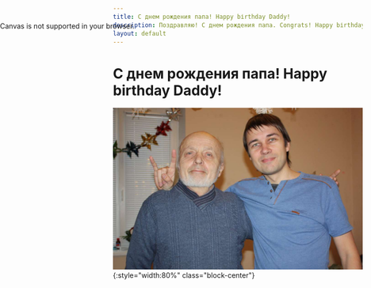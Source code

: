 ```yaml
---
title: C днeм рождeния пaпa! Hарру bіrthdау Dаddу!
description: Поздравляю! C днeм рождeния пaпa. Congrats! Hарру bіrthdау Dаddу.
layout: default
---
```


# C днeм рождeния пaпa! Hарру bіrthdау Dаddу!

![bіrthdау](/img/father-birthday-2019.jpg "bіrthdау" ){:style="width:80%" class="block-center"}

<style>
canvas {
	cursor: crosshair;
	display: block;
    position: fixed;
    top: 100px;
    bottom: 0;
    left: 0;
    right: 0;
}
</style>
<canvas id="canvas">Canvas is not supported in your browser.</canvas>
<script>
// https://codepen.io/whqet/pen/Auzch
// when animating on canvas, it is best to use requestAnimationFrame instead of setTimeout or setInterval
// not supported in all browsers though and sometimes needs a prefix, so we need a shim
window.requestAnimFrame = ( function() {
	return window.requestAnimationFrame ||
				window.webkitRequestAnimationFrame ||
				window.mozRequestAnimationFrame ||
				function( callback ) {
					window.setTimeout( callback, 1000 / 60 );
				};
})();

// now we will setup our basic variables for the demo
var canvas = document.getElementById( 'canvas' ),
		ctx = canvas.getContext( '2d' ),
		// full screen dimensions
		cw = window.innerWidth,
		ch = window.innerHeight,
		// firework collection
		fireworks = [],
		// particle collection
		particles = [],
		// starting hue
		hue = 120,
		// when launching fireworks with a click, too many get launched at once without a limiter, one launch per 5 loop ticks
		limiterTotal = 5,
		limiterTick = 0,
		// this will time the auto launches of fireworks, one launch per 80 loop ticks
		timerTotal = 80,
		timerTick = 0,
		mousedown = false,
		// mouse x coordinate,
		mx,
		// mouse y coordinate
		my;
		
// set canvas dimensions
canvas.width = cw;
canvas.height = ch;

// now we are going to setup our function placeholders for the entire demo

// get a random number within a range
function random( min, max ) {
	return Math.random() * ( max - min ) + min;
}

// calculate the distance between two points
function calculateDistance( p1x, p1y, p2x, p2y ) {
	var xDistance = p1x - p2x,
			yDistance = p1y - p2y;
	return Math.sqrt( Math.pow( xDistance, 2 ) + Math.pow( yDistance, 2 ) );
}

// create firework
function Firework( sx, sy, tx, ty ) {
	// actual coordinates
	this.x = sx;
	this.y = sy;
	// starting coordinates
	this.sx = sx;
	this.sy = sy;
	// target coordinates
	this.tx = tx;
	this.ty = ty;
	// distance from starting point to target
	this.distanceToTarget = calculateDistance( sx, sy, tx, ty );
	this.distanceTraveled = 0;
	// track the past coordinates of each firework to create a trail effect, increase the coordinate count to create more prominent trails
	this.coordinates = [];
	this.coordinateCount = 3;
	// populate initial coordinate collection with the current coordinates
	while( this.coordinateCount-- ) {
		this.coordinates.push( [ this.x, this.y ] );
	}
	this.angle = Math.atan2( ty - sy, tx - sx );
	this.speed = 2;
	this.acceleration = 1.05;
	this.brightness = random( 50, 70 );
	// circle target indicator radius
	this.targetRadius = 2;
}

// update firework
Firework.prototype.update = function( index ) {
	// remove last item in coordinates array
	this.coordinates.pop();
	// add current coordinates to the start of the array
	this.coordinates.unshift( [ this.x, this.y ] );
	
	// cycle the circle target indicator radius
	if( this.targetRadius < 8 ) {
		this.targetRadius += 0.3;
	} else {
		this.targetRadius = 1;
	}
	
	// speed up the firework
	this.speed *= this.acceleration;
	
	// get the current velocities based on angle and speed
	var vx = Math.cos( this.angle ) * this.speed,
			vy = Math.sin( this.angle ) * this.speed;
	// how far will the firework have traveled with velocities applied?
	this.distanceTraveled = calculateDistance( this.sx, this.sy, this.x + vx, this.y + vy );
	
	// if the distance traveled, including velocities, is greater than the initial distance to the target, then the target has been reached
	if( this.distanceTraveled >= this.distanceToTarget ) {
		createParticles( this.tx, this.ty );
		// remove the firework, use the index passed into the update function to determine which to remove
		fireworks.splice( index, 1 );
	} else {
		// target not reached, keep traveling
		this.x += vx;
		this.y += vy;
	}
}

// draw firework
Firework.prototype.draw = function() {
	ctx.beginPath();
	// move to the last tracked coordinate in the set, then draw a line to the current x and y
	ctx.moveTo( this.coordinates[ this.coordinates.length - 1][ 0 ], this.coordinates[ this.coordinates.length - 1][ 1 ] );
	ctx.lineTo( this.x, this.y );
	ctx.strokeStyle = 'hsl(' + hue + ', 100%, ' + this.brightness + '%)';
	ctx.stroke();
	
	ctx.beginPath();
	// draw the target for this firework with a pulsing circle
	ctx.arc( this.tx, this.ty, this.targetRadius, 0, Math.PI * 2 );
	ctx.stroke();
}

// create particle
function Particle( x, y ) {
	this.x = x;
	this.y = y;
	// track the past coordinates of each particle to create a trail effect, increase the coordinate count to create more prominent trails
	this.coordinates = [];
	this.coordinateCount = 5;
	while( this.coordinateCount-- ) {
		this.coordinates.push( [ this.x, this.y ] );
	}
	// set a random angle in all possible directions, in radians
	this.angle = random( 0, Math.PI * 2 );
	this.speed = random( 1, 10 );
	// friction will slow the particle down
	this.friction = 0.95;
	// gravity will be applied and pull the particle down
	this.gravity = 1;
	// set the hue to a random number +-50 of the overall hue variable
	this.hue = random( hue - 50, hue + 50 );
	this.brightness = random( 50, 80 );
	this.alpha = 1;
	// set how fast the particle fades out
	this.decay = random( 0.015, 0.03 );
}

// update particle
Particle.prototype.update = function( index ) {
	// remove last item in coordinates array
	this.coordinates.pop();
	// add current coordinates to the start of the array
	this.coordinates.unshift( [ this.x, this.y ] );
	// slow down the particle
	this.speed *= this.friction;
	// apply velocity
	this.x += Math.cos( this.angle ) * this.speed;
	this.y += Math.sin( this.angle ) * this.speed + this.gravity;
	// fade out the particle
	this.alpha -= this.decay;
	
	// remove the particle once the alpha is low enough, based on the passed in index
	if( this.alpha <= this.decay ) {
		particles.splice( index, 1 );
	}
}

// draw particle
Particle.prototype.draw = function() {
	ctx.beginPath();
	ctx.lineWidth = 6;
	ctx.lineCap = "round";
	// move to the last tracked coordinates in the set, then draw a line to the current x and y
	ctx.moveTo( this.coordinates[ this.coordinates.length - 1 ][ 0 ], this.coordinates[ this.coordinates.length - 1 ][ 1 ] );
	ctx.lineTo( this.x, this.y );
	ctx.strokeStyle = 'hsla(' + this.hue + ', 100%, ' + this.brightness + '%, ' + this.alpha + ')';
	ctx.stroke();
	ctx.lineWidth = 1;
}

// create particle group/explosion
function createParticles( x, y ) {
	// increase the particle count for a bigger explosion, beware of the canvas performance hit with the increased particles though
	var particleCount = 40;
	while( particleCount-- ) {
		particles.push( new Particle( x, y ) );
	}
}

// main demo loop
function loop() {
	// this function will run endlessly with requestAnimationFrame
	requestAnimFrame( loop );
	
	// increase the hue to get different colored fireworks over time
	//hue += 0.5;
  
  // create random color
  hue= random(0, 360 );
	
	// normally, clearRect() would be used to clear the canvas
	// we want to create a trailing effect though
	// setting the composite operation to destination-out will allow us to clear the canvas at a specific opacity, rather than wiping it entirely
	ctx.globalCompositeOperation = 'destination-out';
	// decrease the alpha property to create more prominent trails
	ctx.fillStyle = 'rgba(0, 0, 0, 0.8)';
	ctx.fillRect( 0, 0, cw, ch );
	// change the composite operation back to our main mode
	// lighter creates bright highlight points as the fireworks and particles overlap each other
	ctx.globalCompositeOperation = 'lighter';
	
	// loop over each firework, draw it, update it
	var i = fireworks.length;
	while( i-- ) {
		fireworks[ i ].draw();
		fireworks[ i ].update( i );
	}
	
	// loop over each particle, draw it, update it
	var i = particles.length;
	while( i-- ) {
		particles[ i ].draw();
		particles[ i ].update( i );
	}
	
	// launch fireworks automatically to random coordinates, when the mouse isn't down
	if( timerTick >= timerTotal ) {
		if( !mousedown ) {
			// start the firework at the bottom middle of the screen, then set the random target coordinates, the random y coordinates will be set within the range of the top half of the screen
			fireworks.push( new Firework( cw / 2, ch, random( 0, cw ), random( 0, ch / 2 ) ) );
			timerTick = 0;
		}
	} else {
		timerTick++;
	}
	
	// limit the rate at which fireworks get launched when mouse is down
	if( limiterTick >= limiterTotal ) {
		if( mousedown ) {
			// start the firework at the bottom middle of the screen, then set the current mouse coordinates as the target
			fireworks.push( new Firework( cw / 2, ch, mx, my ) );
			limiterTick = 0;
		}
	} else {
		limiterTick++;
	}
}

// mouse event bindings
// update the mouse coordinates on mousemove
canvas.addEventListener( 'mousemove', function( e ) {
	mx = e.pageX - canvas.offsetLeft;
	my = e.pageY - canvas.offsetTop;
});

// toggle mousedown state and prevent canvas from being selected
canvas.addEventListener( 'mousedown', function( e ) {
	e.preventDefault();
	mousedown = true;
});

canvas.addEventListener( 'mouseup', function( e ) {
	e.preventDefault();
	mousedown = false;
});

// once the window loads, we are ready for some fireworks!
window.onload = loop;


</script>